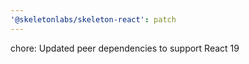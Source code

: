 ```yaml
---
'@skeletonlabs/skeleton-react': patch
---
```


chore: Updated peer dependencies to support React 19
